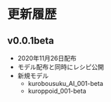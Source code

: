 # 更新履歴

## v0.0.1beta

- 2020年11月26日配布
- モデル配布と同時にレシピ公開
- 新規モデル
  - kurobousuku_AI_001-beta
  - kuroppoid_001-beta

